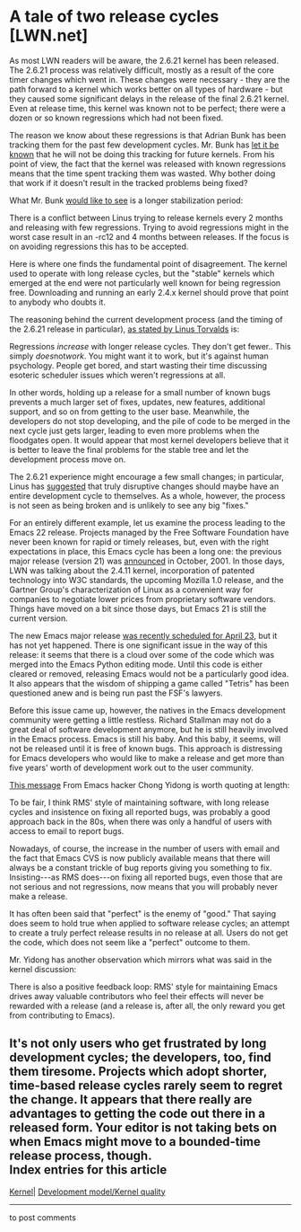 # A tale of two release cycles [LWN.net]

As most LWN readers will be aware, the 2.6.21 kernel has been released. The 2.6.21 process was relatively difficult, mostly as a result of the core timer changes which went in. These changes were necessary - they are the path forward to a kernel which works better on all types of hardware - but they caused some significant delays in the release of the final 2.6.21 kernel. Even at release time, this kernel was known not to be perfect; there were a dozen or so known regressions which had not been fixed. 

The reason we know about these regressions is that Adrian Bunk has been tracking them for the past few development cycles. Mr. Bunk has [let it be known](http://lwn.net/Articles/231993/) that he will not be doing this tracking for future kernels. From his point of view, the fact that the kernel was released with known regressions means that the time spent tracking them was wasted. Why bother doing that work if it doesn't result in the tracked problems being fixed? 

What Mr. Bunk [would like to see](/Articles/232494/) is a longer stabilization period: 

There is a conflict between Linus trying to release kernels every 2 months and releasing with few regressions. Trying to avoid regressions might in the worst case result in an -rc12 and 4 months between releases. If the focus is on avoiding regressions this has to be accepted. 

Here is where one finds the fundamental point of disagreement. The kernel used to operate with long release cycles, but the "stable" kernels which emerged at the end were not particularly well known for being regression free. Downloading and running an early 2.4.x kernel should prove that point to anybody who doubts it. 

The reasoning behind the current development process (and the timing of the 2.6.21 release in particular), [as stated by Linus Torvalds](/Articles/232495/) is: 

Regressions _increase_ with longer release cycles. They don't get fewer.. This simply *does*not*work*. You might want it to work, but it's against human psychology. People get bored, and start wasting their time discussing esoteric scheduler issues which weren't regressions at all. 

In other words, holding up a release for a small number of known bugs prevents a much larger set of fixes, updates, new features, additional support, and so on from getting to the user base. Meanwhile, the developers do not stop developing, and the pile of code to be merged in the next cycle just gets larger, leading to even more problems when the floodgates open. It would appear that most kernel developers believe that it is better to leave the final problems for the stable tree and let the development process move on. 

The 2.6.21 experience might encourage a few small changes; in particular, Linus has [suggested](/Articles/232497/) that truly disruptive changes should maybe have an entire development cycle to themselves. As a whole, however, the process is not seen as being broken and is unlikely to see any big "fixes." 

For an entirely different example, let us examine the process leading to the Emacs 22 release. Projects managed by the Free Software Foundation have never been known for rapid or timely releases, but, even with the right expectations in place, this Emacs cycle has been a long one: the previous major release (version 21) was [announced](http://www.gnu.org/press/2001-10-22-Emacs.html) in October, 2001. In those days, LWN was talking about the 2.4.11 kernel, incorporation of patented technology into W3C standards, the upcoming Mozilla 1.0 release, and the Gartner Group's characterization of Linux as a convenient way for companies to negotiate lower prices from proprietary software vendors. Things have moved on a bit since those days, but Emacs 21 is still the current version. 

The new Emacs major release [was recently scheduled for April 23](http://lwn.net/Articles/229825/), but it has not yet happened. There is one significant issue in the way of this release: it seems that there is a cloud over some of the code which was merged into the Emacs Python editing mode. Until this code is either cleared or removed, releasing Emacs would not be a particularly good idea. It also appears that the wisdom of shipping a game called "Tetris" has been questioned anew and is being run past the FSF's lawyers. 

Before this issue came up, however, the natives in the Emacs development community were getting a little restless. Richard Stallman may not do a great deal of software development anymore, but he is still heavily involved in the Emacs process. Emacs is still his baby. And this baby, it seems, will not be released until it is free of known bugs. This approach is distressing for Emacs developers who would like to make a release and get more than five years' worth of development work out to the user community. 

[This message](/Articles/232501/) From Emacs hacker Chong Yidong is worth quoting at length: 

To be fair, I think RMS' style of maintaining software, with long release cycles and insistence on fixing all reported bugs, was probably a good approach back in the 80s, when there was only a handful of users with access to email to report bugs. 

Nowadays, of course, the increase in the number of users with email and the fact that Emacs CVS is now publicly available means that there will always be a constant trickle of bug reports giving you something to fix. Insisting---as RMS does---on fixing all reported bugs, even those that are not serious and not regressions, now means that you will probably never make a release. 

It has often been said that "perfect" is the enemy of "good." That saying does seem to hold true when applied to software release cycles; an attempt to create a truly perfect release results in no release at all. Users do not get the code, which does not seem like a "perfect" outcome to them. 

Mr. Yidong has another observation which mirrors what was said in the kernel discussion: 

There is also a positive feedback loop: RMS' style for maintaining Emacs drives away valuable contributors who feel their effects will never be rewarded with a release (and a release is, after all, the only reward you get from contributing to Emacs). 

It's not only users who get frustrated by long development cycles; the developers, too, find them tiresome. Projects which adopt shorter, time-based release cycles rarely seem to regret the change. It appears that there really are advantages to getting the code out there in a released form. Your editor is not taking bets on when Emacs might move to a bounded-time release process, though.  
Index entries for this article  
---  
[Kernel](/Kernel/Index)| [Development model/Kernel quality](/Kernel/Index#Development_model-Kernel_quality)  
  


* * *

to post comments 

